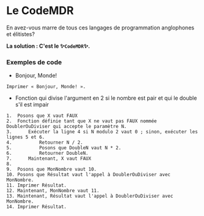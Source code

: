 # Le CodeMDR

En avez-vous marre de tous ces langages de programmation anglophones et élitistes?

**La solution : C'est le ✨`CodeMDR`✨.**

### Exemples de code

- Bonjour, Monde!

```
Imprimer « Bonjour, Monde! ». 
```

- Fonction qui divise l'argument en 2 si le nombre est pair et qui le double s'il est impair

```
1.  Posons que X vaut FAUX
2.  Fonction définie tant que X ne vaut pas FAUX nommée DoublerOuDiviser qui accepte le paramètre N.
3.      Exécuter la ligne 4 si N modulo 2 vaut 0 ; sinon, exécuter les lignes 5 et 6.
4.          Retourner N / 2.
5.          Posons que DoubleN vaut N * 2.
6.          Retourner DoubleN.
7.      Maintenant, X vaut FAUX
8.  
9.  Posons que MonNombre vaut 10.
10. Posons que Résultat vaut l'appel à DoublerOuDiviser avec MonNombre.
11. Imprimer Résultat.
12. Maintenant, MonNombre vaut 11.
13. Maintenant, Résultat vaut l'appel à DoublerOuDiviser avec MonNombre.
14. Imprimer Résultat.
```
